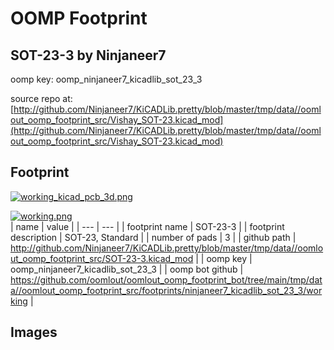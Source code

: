 # OOMP Footprint  
## SOT-23-3  by Ninjaneer7  
  
oomp key: oomp_ninjaneer7_kicadlib_sot_23_3  
  
source repo at: [http://github.com/Ninjaneer7/KiCADLib.pretty/blob/master/tmp/data//oomlout_oomp_footprint_src/Vishay_SOT-23.kicad_mod](http://github.com/Ninjaneer7/KiCADLib.pretty/blob/master/tmp/data//oomlout_oomp_footprint_src/Vishay_SOT-23.kicad_mod)  
## Footprint  
  
[![working_kicad_pcb_3d.png](working_kicad_pcb_3d_600.png)](working_kicad_pcb_3d.png)  
  
[![working.png](working_600.png)](working.png)  
| name | value | 
| --- | --- | 
| footprint name | SOT-23-3 | 
| footprint description | SOT-23, Standard | 
| number of pads | 3 | 
| github path | http://github.com/Ninjaneer7/KiCADLib.pretty/blob/master/tmp/data//oomlout_oomp_footprint_src/SOT-23-3.kicad_mod | 
| oomp key | oomp_ninjaneer7_kicadlib_sot_23_3 | 
| oomp bot github | https://github.com/oomlout/oomlout_oomp_footprint_bot/tree/main/tmp/data//oomlout_oomp_footprint_src/footprints/ninjaneer7_kicadlib_sot_23_3/working | 
## Images  
